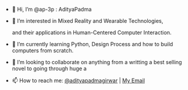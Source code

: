- 👋 Hi, I’m @ap-3p : AdityaPadma
- 👀 I’m interested in Mixed Reality and Wearable Technologies,
 
     and their applications in Human-Centered Computer Interaction.
- 🌱 I’m currently learning Python, Design Process and how to build computers from scratch.
- 💞️ I’m looking to collaborate on anything from a writting a best selling novel to going through huge a
- 📫 How to reach me: [@adityapadmagirwar](https://www.instagram.com/adityapadmagirwar/) | [My Email](adityapadmagirwar@gmail.com)

<!---
ap-3p/ap-3p is a ✨ special ✨ repository because its `README.md` (this file) appears on your GitHub profile.
You can click the Preview link to take a look at your changes.
--->
